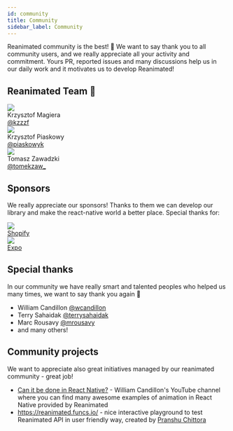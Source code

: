 ```yaml
---
id: community
title: Community
sidebar_label: Community
---
```


Reanimated community is the best! 🎉 We want to say thank you to all community users, and we really appreciate all your activity and commitment. Yours PR, reported issues and many discussions help us in our daily work and it motivates us to develop Reanimated!

## Reanimated Team 🚀

<div class="community-holder-container">

  <div class="community-holder-container-item">
    <div class="community-imageHolder">
      <img src="https://ca.slack-edge.com/T03Q9AMJJ-U0F40CATS-d0a2e7559a1b-512" />
    </div>
    <div>Krzysztof Magiera</div>
    <a href="https://twitter.com/kzzzf">@kzzzf</a>
  </div>

  <div class="community-holder-container-item">
    <div class="community-imageHolder">
      <img src="https://ca.slack-edge.com/T03Q9AMJJ-U01029QHCDB-79dd9904eb93-512" />
    </div>
    <div>Krzysztof Piaskowy</div>
    <a href="https://twitter.com/piaskowyk">@piaskowyk</a>
  </div>

  <div class="community-holder-container-item">
    <div class="community-imageHolder">
      <img src="https://ca.slack-edge.com/T03Q9AMJJ-U01GDBF9M9D-54f024a4c134-512" />
    </div>
    <div>Tomasz Zawadzki</div>
    <a href="https://twitter.com/tomekzaw_">@tomekzaw_</a>
  </div>

</div>

## Sponsors

We really appreciate our sponsors! Thanks to them we can develop our library and make the react-native world a better place. Special thanks for:

<div class="community-holder-container">

  <div class="community-holder-container-item">
    <a href="https://www.shopify.com/">
      <div class="community-imageHolder">
        <img src="https://avatars1.githubusercontent.com/u/8085?v=3&s=100" />
      </div>
      <div>Shopify</div>
    </a>
  </div>

  <div class="community-holder-container-item">
    <a href="https://expo.dev">
    <div class="community-imageHolder">
      <img src="https://avatars2.githubusercontent.com/u/12504344?v=3&s=100" />
    </div>
    <div>Expo</div>
    </a>
  </div>

</div>

## Special thanks

In our community we have really smart and talented peoples who helped us many times, we want to say thank you again 🙌

- William Candillon <a href="https://twitter.com/wcandillon">@wcandillon</a>
- Terry Sahaidak <a href="https://twitter.com/terrysahaidak">@terrysahaidak</a>
- Marc Rousavy <a href="https://twitter.com/mrousavy">@mrousavy</a>
- and many others!

## Community projects

We want to appreciate also great initiatives managed by our reanimated community - great job!

- [Can it be done in React Native?](https://www.youtube.com/user/wcandill) - William Candillon's YouTube channel where you can find many awesome examples of animation in React Native provided by Reanimated
- https://reanimated.funcs.io/ - nice interactive playground to test Reanimated API in user friendly way, created by [Pranshu Chittora](https://github.com/pranshuchittora)
